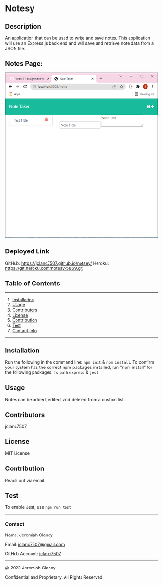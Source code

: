 # **Notesy**

  ## Description

  An application that can be used to write and save notes. This application will use an Express.js back end and will save and retrieve note data from a JSON file.

  ## Notes Page:
  ![Screenshot of final product.](./public/assets/images/Screenshot.png)

  ## Deployed Link
  GitHub: https://jclanc7507.github.io/notsey/
  Heroku: https://git.heroku.com/notesy-5869.git

  ## Table of Contents
----------------
1. [Installation](#installation)
2. [Usage](#usage)
3. [Contributors](#contributors)
4. [License](#license)
5. [Contribution](#contribution)
6. [Test](#test)
7. [Contact Info](#contact)
----------------

## Installation 
Run the following in the command line: `npm init` & `npm install`. To confirm your system has the correct npm packages installed, run "npm install" for the following packages: `fs` `path` `express` & `jest` 





## Usage
Notes can be added, edited, and deleted from a custom list. 





## Contributors
jclanc7507





## License
MIT License





## Contribution
Reach out via email.





## Test
To enable Jest, use `npm run test`

---

### Contact
Name: Jeremiah Clancy

Email: jclanc7507@gmail.com

GitHub Account: [jclanc7507](https://www.github.com/jclanc7507)

---
@ 2022 Jeremiah Clancy

Confidential and Proprietary. All Rights Reserved.

